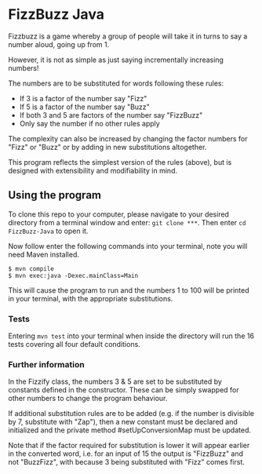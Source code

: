 # FizzBuzz Java

Fizzbuzz is a game whereby a group of people will take it in turns to say a number aloud, going up from 1.  

However, it is not as simple as just saying incrementally increasing numbers!  

The numbers are to be substituted for words following these rules:  
- If 3 is a factor of the number say "Fizz"
- If 5 is a factor of the number say "Buzz"
- If both 3 and 5 are factors of the number say "FizzBuzz"
- Only say the number if no other rules apply

The complexity can also be increased by changing the factor numbers for "Fizz" or "Buzz" or by adding in new substitutions altogether.  

This program reflects the simplest version of the rules (above), but is designed with extensibility and modifiability in mind.

## Using the program

To clone this repo to your computer, please navigate to your desired directory from a terminal window and enter: `git clone ***`. Then enter `cd FizzBuzz-Java` to open it.

Now follow enter the following commands into your terminal, note you will need Maven installed.

```
$ mvn compile
$ mvn exec:java -Dexec.mainClass=Main
```

This will cause the program to run and the numbers 1 to 100 will be printed in your terminal, with the appropriate substitutions.  

### Tests

Entering `mvn test` into your terminal when inside the directory will run the 16 tests covering all four default conditions.  

### Further information

In the Fizzify class, the numbers 3 & 5 are set to be substituted by constants defined in the constructor. These can be simply swapped for other numbers to change the program 
behaviour.

If additional substitution rules are to be added (e.g. if the number is divisible by 7, substitute with "Zap"), then a new constant must be declared and initialized and the private method #setUpConversionMap must be updated.  

Note that if the factor required for substitution is lower it will appear earlier in the converted word, i.e. for an input of 15 the output is "FizzBuzz" and not "BuzzFizz", with because 3 being substituted with "Fizz" comes first.  